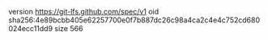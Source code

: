 version https://git-lfs.github.com/spec/v1
oid sha256:4e89bcbb405e62257700e0f7b887dc26c98a4ca2c4e4c752cd680024ecc11dd9
size 566
